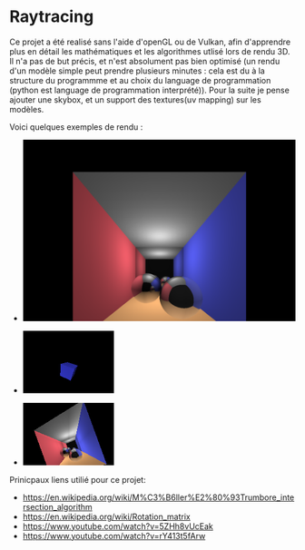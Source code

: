 # Raytracing
Ce projet a été realisé sans l'aide d'openGL ou de Vulkan, afin d'apprendre plus en détail les mathématiques et les algorithmes utlisé lors de rendu 3D. Il n'a pas de but précis, et n'est absolument pas bien optimisé (un rendu d'un modèle simple peut prendre plusieurs minutes : cela est du à la structure du programmme et au choix du language de programmation (python est language de programmation interprété)). Pour la suite je pense ajouter une skybox, et un support des textures(uv mapping) sur les modèles. 

Voici quelques exemples de rendu :

- ![alt text](https://github.com/GB-86/Raytracing/blob/main/raytracing/exemples_de_rendu/exemple_1.png)

- ![alt text](https://github.com/GB-86/Raytracing/blob/main/raytracing/exemples_de_rendu/exemple_2.png)

- ![alt text](https://github.com/GB-86/Raytracing/blob/main/raytracing/exemples_de_rendu/exemple_3.png)

Prinicpaux liens utilié pour ce projet:
  - https://en.wikipedia.org/wiki/M%C3%B6ller%E2%80%93Trumbore_intersection_algorithm
  - https://en.wikipedia.org/wiki/Rotation_matrix
  - https://www.youtube.com/watch?v=5ZHh8vUcEak
  - https://www.youtube.com/watch?v=rY413t5fArw
